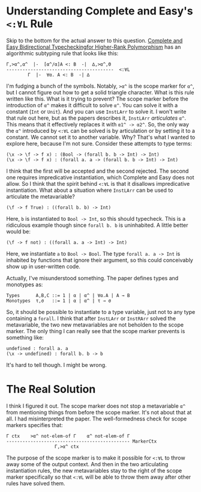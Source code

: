 # Understanding Complete and Easy's `<:∀L` Rule

Skip to the bottom for the actual answer to this question.
[Complete and Easy Bidirectional Typecheckingfor Higher-Rank Polymorphism](https://www.cl.cam.ac.uk/~nk480/bidir.pdf)
has an algorithmic subtyping rule that looks like this:

    Γ,>α^,α^  |-  [α^/α]A <: B  -|  ∆,>α^,Θ
    ----------------------------------------  <:∀L
            Γ  |-  ∀α. A <: B  -| ∆

I'm fudging a bunch of the symbols. Notably, `>α^` is the scope marker
for `α^`, but I cannot figure out how to get a solid triangle character.
What is this rule written like this. What is it trying to prevent? The
scope marker before the introduction of `α^` makes it difficult to solve
`α^`. You can solve it with a constant (`Int` or `Unit`). And you can
use `InstLArr` to solve it. I won't write that rule out here, but as the
papers describes it, `InstLArr` *articulates* `α^`. This means that it
effectively replaces it with `α1^ -> α2^`. So, the only way the `α^`
introduced by `<:∀L` can be solved is by articulation or by setting
it to a constant. We cannot set it to another variable. Why? That's
what I wanted to explore here, because I'm not sure. Consider these
attempts to type terms:

    (\x -> \f -> f x) : (Bool -> (forall b. b -> Int) -> Int)
    (\x -> \f -> f x) : (forall a. a -> (forall b. b -> Int) -> Int)

I think that the first will be accepted and the second rejected. The
second one requires impredicative instantiation, which Complete and Easy
does not allow. So I think that the spirit behind `<:∀L` is that it
disallows impredicative instantiation. What about a situation where
`InstLArr` can be used to articulate the metavariable?

    (\f -> f True) : ((forall b. b) -> Int)

Here, `b` is instantiated to `Bool -> Int`, so this should typecheck.
This is a ridiculous example though since `forall b. b` is uninhabited.
A little better would be:

    (\f -> f not) : ((forall a. a -> Int) -> Int)

Here, we instantiate `a` to `Bool -> Bool`. The type `forall a. a -> Int`
is inhabited by functions that ignore their argument, so this could
conceivably show up in user-written code.

Actually, I've misunderstood something. The paper defines types and
monotypes as:

    Types      A,B,C ::= 1 | α | α^ | ∀α.A | A → B
    Monotypes  τ,σ   ::= 1 | α | α^ | τ → σ

So, it should be possible to instantiate to a type variable, just not
to any type containing a `forall`. I think that after `InstLArr` or
`InstRArr` solved the metavariable, the two new metavariables are
not beholden to the scope marker. The only thing I can really see
that the scope marker prevents is something like:

    undefined : forall a. a
    (\x -> undefined) : forall b. b -> b

It's hard to tell though. I might be wrong.

# The Real Solution

I think I figured it out. The scope marker does not stop a metavariable `α^`
from mentioning things from before the scope marker. It's not about that at all.
I had misinterpreted the paper. The well-formedness check for scope markers
specifies that:

    Γ ctx    >α^ not-elem-of Γ    α^ not-elem-of Γ
    ---------------------------------------------- MarkerCtx
                      Γ,>α^ ctx

The purpose of the scope marker is to make it possible for `<:∀L` to
throw away some of the output context. And then in the two articulating
instantiation rules, the new metavariables stay to the right of the scope
marker specifically so that `<:∀L` will be able to throw them away after
other rules have solved them.
